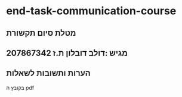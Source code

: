 # end-task-communication-course

## מטלת סיום תקשורת

## 207867342 מגיש :דולב דובלון ת.ז

## הערות ותשובות לשאלות
בקובץ ה pdf
